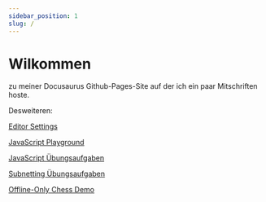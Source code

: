 ```yaml
---
sidebar_position: 1
slug: /
---
```


# Wilkommen
zu meiner Docusaurus Github-Pages-Site auf der ich ein paar Mitschriften hoste.

Desweiteren:

[Editor Settings](/settings/editorSettings)

[JavaScript Playground](/playground)

[JavaScript Übungsaufgaben](/blog/tags/js-hero)

[Subnetting Übungsaufgaben](https://vincepr.github.io/vite-subnetting/)

[Offline-Only Chess Demo](https://vincepr.github.io/chessjs/public/chess_in_frontend/index.html)




